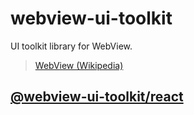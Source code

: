 

# webview-ui-toolkit

UI toolkit library for WebView.

> [WebView (Wikipedia)](https://en.wikipedia.org/wiki/WebView)

## [@webview-ui-toolkit/react](https://github.com/doong-jo/webview-ui-toolkit/blob/main/packages/react/README.md#webview-ui-toolkitreact)
